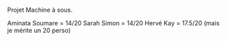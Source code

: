 Projet Machine à sous.

Aminata Soumare = 14/20
Sarah Simon = 14/20
Hervé Kay = 17.5/20 (mais je mérite un 20 perso)
